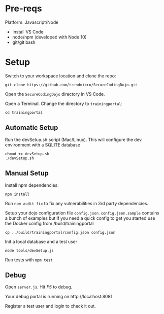 # Pre-reqs
Platform: Javascript/Node
* Install VS Code 
* node/npm (developed with Node 10)
* git/git bash

# Setup 

Switch to your workspace location and clone the repo:

`git clone https://github.com/trendmicro/SecureCodingDojo.git`

Open the `SecureCodingDojo` directory in VS Code.

Open a Terminal. Change the directory to `trainingportal`:

`cd trainingportal`

## Automatic Setup

Run the devSetup.sh script (Mac/Linux).
This will configure the dev environment with a SQLITE database 
~~~
chmod +x devSetup.sh
./devSetup.sh
~~~

## Manual Setup

Install npm dependencies:

`npm install`

Run `npm audit fix` to fix any vulnerabilities in 3rd party dependencies.

Setup your dojo configuration file `config.json`. `config.json.sample` contains a bunch of examples but if you need a quick config to get you started use the Docker config from /build/trainingportal

`cp ../build/trainingportal/config.json config.json`

Init a local database and a test user

`node tools/devSetup.js`

Run tests with `npm test`

## Debug

Open `server.js`. Hit *F5* to debug.

Your debug portal is running on http://localhost:8081

Register a test user and login to check it out.





